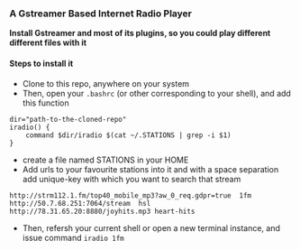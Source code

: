 ### A Gstreamer Based Internet Radio Player

**Install Gstreamer and most of its plugins, so you could play different different files with it**

#### Steps to install it 
+ Clone to this repo, anywhere on your system
+ Then, open your `.bashrc` (or other corresponding to your shell), and add this function

```
dir="path-to-the-cloned-repo"
iradio() {
    command $dir/iradio $(cat ~/.STATIONS | grep -i $1)
}
```
+ create a file named STATIONS in your HOME
+ Add urls to your favourite stations into it and with a space separation add unique-key with which you want to search that stream
```
http://strm112.1.fm/top40_mobile_mp3?aw_0_req.gdpr=true  1fm
http://50.7.68.251:7064/stream  hsl
http://78.31.65.20:8880/joyhits.mp3 heart-hits
```

+ Then, refersh your current shell or open a new terminal instance, and issue command ```iradio 1fm```

